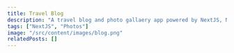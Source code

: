 ```yaml
---
title: Travel Blog
description: "A travel blog and photo gallaery app powered by NextJS, Notion and Cloudinary."
tags: ["NextJS", "Photos"]
image: "/src/content/images/blog.png"
relatedPosts: []
---
```


